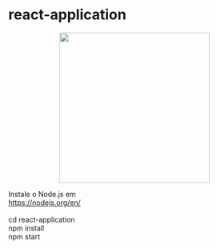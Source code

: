 # react-application

<p align="center">
    <img width="300" src="https://nodejs.org/static/images/logo.svg">
</p>

Instale o Node.js em <br>
https://nodejs.org/en/ <br><br>
cd react-application <br>
npm install <br>
npm start